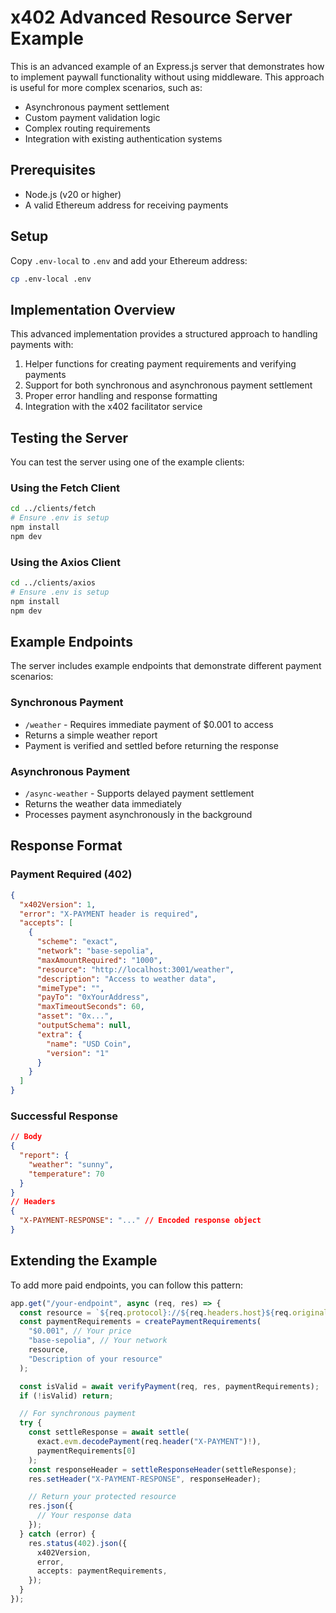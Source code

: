 # x402 Advanced Resource Server Example

This is an advanced example of an Express.js server that demonstrates how to implement paywall functionality without using middleware. This approach is useful for more complex scenarios, such as:

- Asynchronous payment settlement
- Custom payment validation logic
- Complex routing requirements
- Integration with existing authentication systems

## Prerequisites

- Node.js (v20 or higher)
- A valid Ethereum address for receiving payments

## Setup

Copy `.env-local` to `.env` and add your Ethereum address:

```bash
cp .env-local .env
```

## Implementation Overview

This advanced implementation provides a structured approach to handling payments with:

1. Helper functions for creating payment requirements and verifying payments
2. Support for both synchronous and asynchronous payment settlement
3. Proper error handling and response formatting
4. Integration with the x402 facilitator service

## Testing the Server

You can test the server using one of the example clients:

### Using the Fetch Client
```bash
cd ../clients/fetch
# Ensure .env is setup
npm install
npm dev
```

### Using the Axios Client
```bash
cd ../clients/axios
# Ensure .env is setup
npm install
npm dev
```

## Example Endpoints

The server includes example endpoints that demonstrate different payment scenarios:

### Synchronous Payment
- `/weather` - Requires immediate payment of $0.001 to access
- Returns a simple weather report
- Payment is verified and settled before returning the response

### Asynchronous Payment
- `/async-weather` - Supports delayed payment settlement
- Returns the weather data immediately
- Processes payment asynchronously in the background

## Response Format

### Payment Required (402)
```json
{
  "x402Version": 1,
  "error": "X-PAYMENT header is required",
  "accepts": [
    {
      "scheme": "exact",
      "network": "base-sepolia",
      "maxAmountRequired": "1000",
      "resource": "http://localhost:3001/weather",
      "description": "Access to weather data",
      "mimeType": "",
      "payTo": "0xYourAddress",
      "maxTimeoutSeconds": 60,
      "asset": "0x...",
      "outputSchema": null,
      "extra": {
        "name": "USD Coin",
        "version": "1"
      }
    }
  ]
}
```

### Successful Response
```json
// Body
{
  "report": {
    "weather": "sunny",
    "temperature": 70
  }
}
// Headers
{
  "X-PAYMENT-RESPONSE": "..." // Encoded response object
}
```

## Extending the Example

To add more paid endpoints, you can follow this pattern:

```typescript
app.get("/your-endpoint", async (req, res) => {
  const resource = `${req.protocol}://${req.headers.host}${req.originalUrl}` as Resource;
  const paymentRequirements = createPaymentRequirements(
    "$0.001", // Your price
    "base-sepolia", // Your network
    resource,
    "Description of your resource"
  );

  const isValid = await verifyPayment(req, res, paymentRequirements);
  if (!isValid) return;

  // For synchronous payment
  try {
    const settleResponse = await settle(
      exact.evm.decodePayment(req.header("X-PAYMENT")!),
      paymentRequirements[0]
    );
    const responseHeader = settleResponseHeader(settleResponse);
    res.setHeader("X-PAYMENT-RESPONSE", responseHeader);

    // Return your protected resource
    res.json({
      // Your response data
    });
  } catch (error) {
    res.status(402).json({
      x402Version,
      error,
      accepts: paymentRequirements,
    });
  }
});
```

